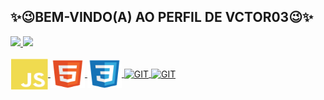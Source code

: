 ## ✨😉BEM-VINDO(A) AO PERFIL DE VCTOR03😉✨
<div>
  <a href="https://github.com/vctor03">
    
  <img height="180em" src="https://github-readme-stats.vercel.app/api?username=vctor03&show_icons=true&theme=tokyonight&include_all_commits=true&count_private=true"/>
    
  <img height="180em" src="https://github-readme-stats.vercel.app/api/top-langs/?username=vctor03&layout=compact&langs_count=6&theme=tokyonight"/>
    
</div>
<div style="display: inline_block"><br>
  
  <img align="center" alt="Js" height="50" width="60" src="https://raw.githubusercontent.com/devicons/devicon/master/icons/javascript/javascript-plain.svg ">
  
  <img align="center" alt="HTML" height="45" width="55" src="https://raw.githubusercontent.com/devicons/devicon/master/icons/html5/html5-original.svg ">
  
  <img align="center" alt="CSS" height="45" width="55" src="https://raw.githubusercontent.com/devicons/devicon/master/icons/css3/css3-original.svg ">
  
  <img align="center" alt="GIT" height="45" width="55" src="https://git-scm.com/images/logos/downloads/Git-Icon-1788C.svg">
  <img align="center" alt="GIT" height="45" width="55" src="https://cdnjs.cloudflare.com/ajax/libs/topcoat-icons/0.2.0/svg/github.svg">
  
</div>
